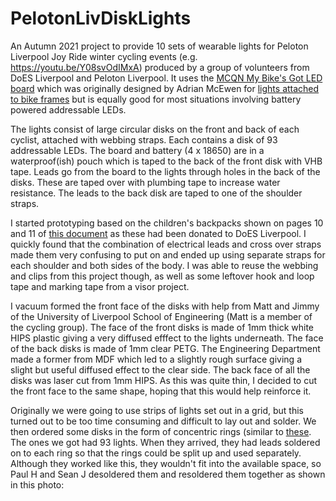 # PelotonLivDiskLights
An Autumn 2021 project to provide 10 sets of wearable lights for Peloton Liverpool Joy Ride winter cycling events (e.g. https://youtu.be/Y08svOdIMxA) produced by a group of volunteers from DoES Liverpool and Peloton Liverpool. It uses the [MCQN My Bike's Got LED board](github.com/mcqn/my-bikes-got-led) which was originally designed by Adrian McEwen for [lights attached to bike frames](https://mcqn.com/posts/week-842-all-about-active-travel/?utm_source=dlvr.it&utm_medium=twitter) but is equally good for most situations involving battery powered addressable LEDs.

The lights consist of large circular disks on the front and back of each cyclist, attached with webbing straps. Each contains a disk of 93 addressable LEDs. The board and battery (4 x 18650) are in a waterproof(ish) pouch which is taped to the back of the front disk with VHB tape. Leads go from the board to the lights through holes in the back of the disks. These are taped over with plumbing tape to increase water resistance. The leads to the back disk are taped to one of the shoulder straps.

I started prototyping based on the children's backpacks shown on pages 10 and 11 of [this document](http://torquetorque.net/wp-content/uploads/CriticalKitsAndHow%20WeUseThem.pdf) as these had been donated to DoES Liverpool. I quickly found that the combination of electrical leads and cross over straps made them very confusing to put on and ended up using separate straps for each shoulder and both sides of the body. I was able to reuse the webbing and clips from this project though, as well as some leftover hook and loop tape and marking tape from a visor project.

I vacuum formed the front face of the disks with help from Matt and Jimmy of the University of Liverpool School of Engineering (Matt is a member of the cycling group). The face of the front disks is made of 1mm thick white HIPS plastic giving a very diffused efffect to the lights underneath. The face of the back disks is made of 1mm clear PETG. The Engineering Department made a former from MDF which led to a slightly rough surface giving a slight but useful diffused effect to the clear side. The back face of all the disks was laser cut from 1mm HIPS. As this was quite thin, I decided to cut the front face to the same shape, hoping that this would help reinforce it.

Originally we were going to use strips of lights set out in a grid, but this turned out to be too time consuming and difficult to lay out and solder. We then ordered some disks in the form of concentric rings (similar to [these](https://www.aliexpress.com/item/4000352752774.html?spm=a2g0o.productlist.0.0.72225253rmOcwb&algo_pvid=5cd89965-2824-4882-bb7d-75435e5e4b17&algo_exp_id=5cd89965-2824-4882-bb7d-75435e5e4b17-5&pdp_ext_f=%7B%22sku_id%22%3A%2212000015832195426%22%7D). The ones we got had 93 lights. When they arrived, they had leads soldered on to each ring so that the rings could be split up and used separately. Although they worked like this, they wouldn't fit into the available space, so Paul H and Sean J desoldered them and resoldered them together as shown in this photo:
